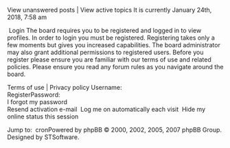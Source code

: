 View unanswered posts | View active topics It is currently January 24th, 2018, 7:58
am  

 Login The board requires you to be registered and logged in to view profiles.
In order to login you must be registered. Registering takes only a few moments but
gives you increased capabilities. The board administrator may also grant additional
permissions to registered users. Before you register please ensure you are familiar
with our terms of use and related policies. Please ensure you read any forum rules
as you navigate around the board.

Terms of use | Privacy policy
Username:   
RegisterPassword:   
I forgot my password  
Resend activation e-mail  Log me on automatically each visit  Hide my online status
this session   

Jump to:  cronPowered by phpBB © 2000, 2002, 2005, 2007 phpBB Group.   
Designed by STSoftware.
